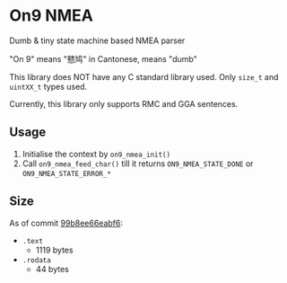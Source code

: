 # On9 NMEA

Dumb & tiny state machine based NMEA parser

"On 9" means "戆鸠" in Cantonese, means "dumb"

This library does NOT have any C standard library used. Only `size_t` and `uintXX_t` types used.

Currently, this library only supports RMC and GGA sentences.

## Usage

1. Initialise the context by `on9_nmea_init()`
2. Call `on9_nmea_feed_char()` till it returns `ON9_NMEA_STATE_DONE` or `ON9_NMEA_STATE_ERROR_*`

## Size

As of commit [99b8ee66eabf6](https://github.com/huming2207/on9nmea/tree/99b8ee66eabf6381f98a952cdfdd2ef94f613773):

- `.text`
  - 1119 bytes
- `.rodata`
  - 44 bytes

